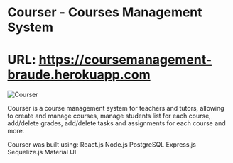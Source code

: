 # Courser - Courses Management System

# URL: https://coursemanagement-braude.herokuapp.com

![Courser](https://alonilk2.github.io/map1/courser.png)


Courser is a course management system for teachers and tutors, allowing to create and manage courses, manage students list for each course, add/delete grades, add/delete tasks and assignments for each course and more.

Courser was built using:
React.js
Node.js
PostgreSQL
Express.js
Sequelize.js
Material UI



